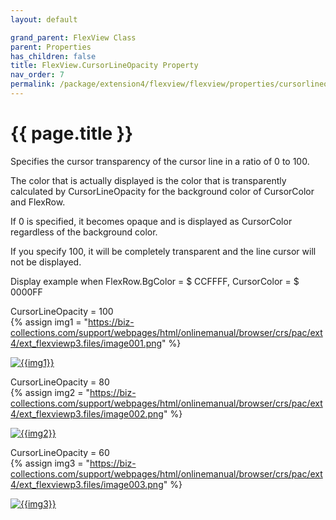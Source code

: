 ```yaml
---
layout: default

grand_parent: FlexView Class
parent: Properties
has_children: false
title: FlexView.CursorLineOpacity Property
nav_order: 7
permalink: /package/extension4/flexview/flexview/properties/cursorlineopacity
---
```

# {{ page.title }}

Specifies the cursor transparency of the cursor line in a ratio of 0 to 100.

The color that is actually displayed is the color that is transparently calculated by CursorLineOpacity for the background color of CursorColor and FlexRow.

If 0 is specified, it becomes opaque and is displayed as CursorColor regardless of the background color.

If you specify 100, it will be completely transparent and the line cursor will not be displayed.

Display example when FlexRow.BgColor = $ CCFFFF, CursorColor = $ 0000FF

CursorLineOpacity = 100<br>
{% assign img1 = "https://biz-collections.com/support/webpages/html/onlinemanual/browser/crs/pac/ext4/ext_flexviewp3.files/image001.png" %}

<a href="{{ img1 }}" target="_blank"> <img src="{{ img1 }}" alt="{{img1}}"></a>

CursorLineOpacity = 80<br>
{% assign img2 = "https://biz-collections.com/support/webpages/html/onlinemanual/browser/crs/pac/ext4/ext_flexviewp3.files/image002.png" %}

<a href="{{ img2 }}" target="_blank"> <img src="{{ img2 }}" alt="{{img2}}"></a>

CursorLineOpacity = 60<br>
{% assign img3 = "https://biz-collections.com/support/webpages/html/onlinemanual/browser/crs/pac/ext4/ext_flexviewp3.files/image003.png" %}

<a href="{{ img3 }}" target="_blank"> <img src="{{ img3 }}" alt="{{img3}}"></a>
